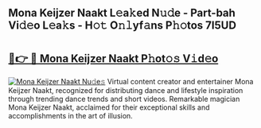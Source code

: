 ## Mona Keijzer Naakt L𝚎a𝚔ed N𝚞𝚍e - Part-bah Vi𝚍𝚎o L𝚎a𝚔s - H𝚘𝚝 O𝚗𝚕yf𝚊ns P𝚑𝚘tos 7I5UD

# <h2><a href="http://kf66t6b.oniu.top/?m=Mona+Keijzer+Naakt">🔗👉 🔴 Mona Keijzer Naakt P𝚑ot𝚘𝚜 V𝚒d𝚎o</a></h2>

[![Mona Keijzer Naakt Nu𝚍e𝚜](https://i.imgur.com/0qMVB7G.gif)](http://kf66t6b.oniu.top/?m=Mona+Keijzer+Naakt)
Virtual content creator and entertainer Mona Keijzer Naakt, recognized for distributing dance and lifestyle inspiration through trending dance trends and short videos. Remarkable magician Mona Keijzer Naakt, acclaimed for their exceptional skills and accomplishments in the art of illusion.  
